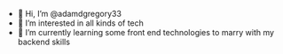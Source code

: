 - 👋 Hi, I’m @adamdgregory33
- 👀 I’m interested in all kinds of tech
- 🌱 I’m currently learning some front end technologies to marry with my backend skills
